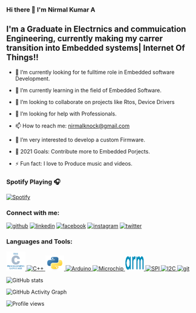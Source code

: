 ### Hi there 👋 I'm Nirmal Kumar A

<!--
**NirmalKnock/NirmalKnock** is a ✨ _special_ ✨ repository because its `README.md` (this file) appears on your GitHub profile.
- 💬 Ask me about ...
Here are some ideas to get you started:
-->
## I'm a Graduate in Electrnics and commuication Engineering, currently making my carrer transition into Embedded systems| Internet Of Things!!

- 🔭 I’m currently looking for te fulltime role in Embedded software Development.
- 🌱 I’m currently learning in the field of Embedded Software.
- 👯 I’m looking to collaborate on projects like Rtos, Device Drivers
- 🤔 I’m looking for help with Professionals.
- 📫 How to reach me: nirmalknock@gmail.com 



- 👯 I’m very interested to develop a custom Firmware.
- 🥅 2021 Goals: Contribute more to Embedded Porjects.
- ⚡ Fun fact: I love to Produce music and videos.

### Spotify Playing 🎧



[![Spotify](https://https://novatorem-8pby5yg0g-nirmalknock-gmailcom.vercel.app/api/spotify)](https://open.spotify.com/user/rofoowgl8gggllonjheibv431)


### Connect with me:

[<img src='https://cdn.jsdelivr.net/npm/simple-icons@3.0.1/icons/github.svg' alt='github' height='40'>](https://github.com/NirmalKnock)  [<img src='https://cdn.jsdelivr.net/npm/simple-icons@3.0.1/icons/linkedin.svg' alt='linkedin' height='40'>](https://www.linkedin.com/in/nirmalknock/)  [<img src='https://cdn.jsdelivr.net/npm/simple-icons@3.0.1/icons/facebook.svg' alt='facebook' height='40'>](https://www.facebook.com/nirmalknock/)  [<img src='https://cdn.jsdelivr.net/npm/simple-icons@3.0.1/icons/instagram.svg' alt='instagram' height='40'>](https://www.instagram.com/nirmalknock/)  [<img src='https://cdn.jsdelivr.net/npm/simple-icons@3.0.1/icons/twitter.svg' alt='twitter' height='40'>](https://twitter.com/Nirmalknock) 




<h3 align="left">Languages and Tools:</h3>

<p align="left"> 
 <a href="" target="_blank"> <img src="https://raw.githubusercontent.com/github/explore/f3e22f0dca2be955676bc70d6214b95b13354ee8/topics/c/c.png" alt="C" width="50" height="50"/> </a> <a href="" target="_blank"> <img src="<img src="https://img.icons8.com/color/48/000000/c-plus-plus-logo.png" alt="C++" width="50" height="40"/> 
 <a href="https://www.python.org" target="_blank"> <img src="https://raw.githubusercontent.com/devicons/devicon/master/icons/python/python-original.svg" alt="python" width="50" height="40"/> 
   <a href="https://www.arduino.cc/" target="_blank"> <img src="https://www.vectorlogo.zone/logos/arduino/arduino-icon.svg" alt="Arduino" width="50" height="40"/> </a>
<a href="https://www.microchip.com/" target="_blank"> <img src="https://upload.wikimedia.org/wikipedia/commons/c/ca/Microchip-Logo.svg" alt="Microchip" width="60" height="40"/> </a>  <a href="https://www.arm.com/" target="_blank"> <img src="https://github.com/cncf/landscape/blob/master/hosted_logos/arm-member.svg" alt="ARM" width="50" height="40"/> </a>  <a href="https://www.i2c-bus.org/" target="_blank"> <img src="https://github.com/detain/svg-logos/blob/master/svg/i2c-bus.svg" alt="SPI" width="50" height="40"/>   </a> <a href="https://en.wikipedia.org/wiki/Serial_Peripheral_Interface" target="_blank"> <img src="https://github.com/detain/svg-logos/blob/master/svg/spi.svg" alt="I2C" width="40" height="40"/> </a>
<a href="https://git-scm.com/" target="_blank"> <img src="https://www.vectorlogo.zone/logos/git-scm/git-scm-icon.svg" alt="git" width="80" height="40"/> </a>
  </p>


![GitHub stats](https://statuss.vercel.app/api?username=NirmalKnock&show_icons=true)  

![GitHub Activity Graph](https://activity-graph.herokuapp.com/graph?username=hemachandirant)  

![Profile views](https://gpvc.arturio.dev/NirmalKnock)  

